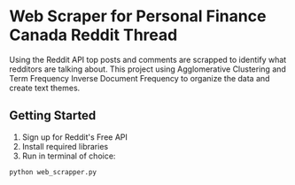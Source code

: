 # Web Scraper for Personal Finance Canada Reddit Thread

Using the Reddit API top posts and comments are scrapped to identify what redditors are talking about. This project using Agglomerative Clustering and Term Frequency Inverse Document Frequency to organize the data and create text themes.

## Getting Started
1) Sign up for Reddit's Free API
2) Install required libraries
3) Run in terminal of choice:
```
python web_scrapper.py
```
